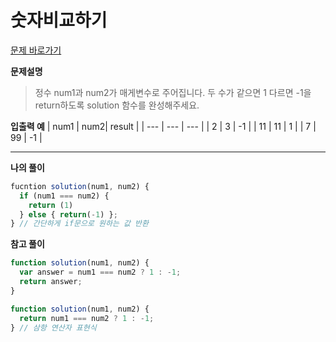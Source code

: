 # 숫자비교하기

[문제 바로가기](https://school.programmers.co.kr/learn/courses/30/lessons/120807)

**문제설명**

> 정수 num1과 num2가 매게변수로 주어집니다.
> 두 수가 같으면 1 다르면 -1을 return하도록 solution 함수를 완성해주세요.

**입출력 예**
| num1 | num2| result |
| --- | --- | --- |
| 2 | 3 | -1 |
| 11 | 11 | 1 |
| 7 | 99 | -1 |

---

**나의 풀이**

```javascript
fucntion solution(num1, num2) {
  if (num1 === num2) {
    return (1)
  } else { return(-1) };
} // 간단하게 if문으로 원하는 값 반환
```

**참고 풀이**

```javascript
function solution(num1, num2) {
  var answer = num1 === num2 ? 1 : -1;
  return answer;
}
```

```javascript
function solution(num1, num2) {
  return num1 === num2 ? 1 : -1;
} // 삼항 연산자 표현식
```
